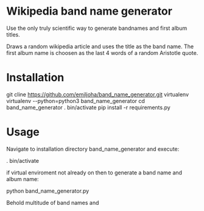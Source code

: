 # Wikipedia band name generator

Use the only truly scientific way to generate bandnames and first album titles.

Draws a random wikipedia article and uses the title as the band name. The first album name is choosen as the last 4 words of a random Aristotle quote.

# Installation
git cline https://github.com/emiljoha/band_name_generator.git
virtualenv virtualenv --python=python3 band_name_generator
cd band_name_generator
. bin/activate
pip install -r requirements.py

# Usage
Navigate to installation directory band_name_generator and execute:

. bin/activate

if virtual enviroment not already on then to generate a band name and album name:

python band_name_generator.py

Behold multitude of band names and 